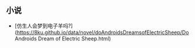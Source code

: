 ## 小说
- [仿生人会梦到电子羊吗?](https://8ku.github.io/data/novel/doAndroidsDreamsofElectricSheep/Do Androids Dream of Electric Sheep.html)
